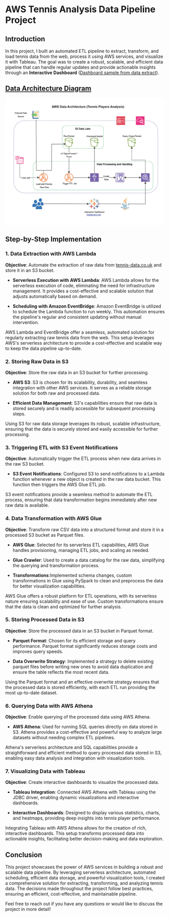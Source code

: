 # AWS Tennis Analysis Data Pipeline Project

## Introduction

In this project, I built an automated ETL pipeline to extract, transform, and load tennis data from the web, process it using AWS services, and visualize it with Tableau. The goal was to create a robust, scalable, and efficient data pipeline that can handle regular updates and provide actionable insights through an **Interactive Dashboard** ([Dashboard sample from data extract](https://public.tableau.com/app/profile/anish.pravin.kulkarni/viz/ATPTennisDashboard_17192883856510/Dashboard1)). 

## [Data Architecture Diagram](aws_tennis_data_architecture.pdf)

![Data Architecture Diagram](aws_tennis_data_architecture.jpg)

## Step-by-Step Implementation

### 1. Data Extraction with AWS Lambda

**Objective**: Automate the extraction of raw data from [tennis-data.co.uk](http://tennis-data.co.uk/) and store it in an S3 bucket.

- **Serverless Execution with AWS Lambda**: AWS Lambda allows for the serverless execution of code, eliminating the need for infrastructure management. It provides a cost-effective and scalable solution that adjusts automatically based on demand.
  
- **Scheduling with Amazon EventBridge**: Amazon EventBridge is utilized to schedule the Lambda function to run weekly. This automation ensures the pipeline's regular and consistent updating without manual intervention.

AWS Lambda and EventBridge offer a seamless, automated solution for regularly extracting raw tennis data from the web. This setup leverages AWS's serverless architecture to provide a cost-effective and scalable way to keep the data pipeline up-to-date.

### 2. Storing Raw Data in S3

**Objective**: Store the raw data in an S3 bucket for further processing.

- **AWS S3**: S3 is chosen for its scalability, durability, and seamless integration with other AWS services. It serves as a reliable storage solution for both raw and processed data.
  
- **Efficient Data Management**: S3's capabilities ensure that raw data is stored securely and is readily accessible for subsequent processing steps.

Using S3 for raw data storage leverages its robust, scalable infrastructure, ensuring that the data is securely stored and easily accessible for further processing.

### 3. Triggering ETL with S3 Event Notifications

**Objective**: Automatically trigger the ETL process when new data arrives in the raw S3 bucket.

- **S3 Event Notifications**: Configured S3 to send notifications to a Lambda function whenever a new object is created in the raw data bucket. This function then triggers the AWS Glue ETL job.

S3 event notifications provide a seamless method to automate the ETL process, ensuring that data transformation begins immediately after new raw data is available.

### 4. Data Transformation with AWS Glue

**Objective**: Transform raw CSV data into a structured format and store it in a processed S3 bucket as Parquet files.

- **AWS Glue**: Selected for its serverless ETL capabilities, AWS Glue handles provisioning, managing ETL jobs, and scaling as needed.
  
- **Glue Crawler**: Used to create a data catalog for the raw data, simplifying the querying and transformation process.
  
- **Transformations**:Implemented schema changes, custom transformations in Glue using PySpark to clean and preprocess the data for better visualization capabilities.

AWS Glue offers a robust platform for ETL operations, with its serverless nature ensuring scalability and ease of use. Custom transformations ensure that the data is clean and optimized for further analysis.

### 5. Storing Processed Data in S3

**Objective**: Store the processed data in an S3 bucket in Parquet format.

- **Parquet Format**: Chosen for its efficient storage and query performance. Parquet format significantly reduces storage costs and improves query speeds.
  
- **Data Overwrite Strategy**: Implemented a strategy to delete existing parquet files before writing new ones to avoid data duplication and ensure the table reflects the most recent data.

Using the Parquet format and an effective overwrite strategy ensures that the processed data is stored efficiently, with each ETL run providing the most up-to-date dataset.

### 6. Querying Data with AWS Athena

**Objective**: Enable querying of the processed data using AWS Athena.

- **AWS Athena**: Used for running SQL queries directly on data stored in S3. Athena provides a cost-effective and powerful way to analyze large datasets without needing complex ETL pipelines.

Athena's serverless architecture and SQL capabilities provide a straightforward and efficient method to query processed data stored in S3, enabling easy data analysis and integration with visualization tools.

### 7. Visualizing Data with Tableau

**Objective**: Create interactive dashboards to visualize the processed data.

- **Tableau Integration**: Connected AWS Athena with Tableau using the JDBC driver, enabling dynamic visualizations and interactive dashboards.
  
- **Interactive Dashboards**: Designed to display various statistics, charts, and heatmaps, providing deep insights into tennis player performance.

Integrating Tableau with AWS Athena allows for the creation of rich, interactive dashboards. This setup transforms processed data into actionable insights, facilitating better decision-making and data exploration.

## Conclusion

This project showcases the power of AWS services in building a robust and scalable data pipeline. By leveraging serverless architecture, automated scheduling, efficient data storage, and powerful visualization tools, I created a comprehensive solution for extracting, transforming, and analyzing tennis data. The decisions made throughout the project follow best practices, ensuring an efficient, cost-effective, and maintainable pipeline.

Feel free to reach out if you have any questions or would like to discuss the project in more detail!
